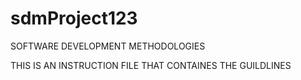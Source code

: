 # sdmProject123

SOFTWARE DEVELOPMENT METHODOLOGIES


THIS IS AN INSTRUCTION FILE THAT CONTAINES THE GUILDLINES
